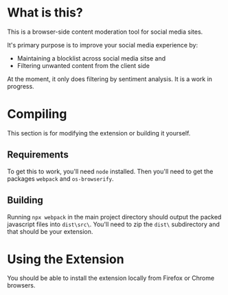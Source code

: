 # What is this?

This is a browser-side content moderation tool for social media sites.

It's primary purpose is to improve your social media experience by:
- Maintaining a blocklist across social media sitse
  and
- Filtering unwanted content from the client side

At the moment, it only does filtering by sentiment analysis. It is a work in progress.

# Compiling

This section is for modifying the extension or building it yourself.

## Requirements
To get this to work, you'll need `node` installed.
Then you'll need to get the packages `webpack` and `os-browserify`.

## Building
Running `npx webpack` in the main project directory should output the packed javascript files into `dist\src\`.
You'll need to zip the `dist\` subdirectory and that should be your extension.

# Using the Extension

You should be able to install the extension locally from Firefox or Chrome browsers.
